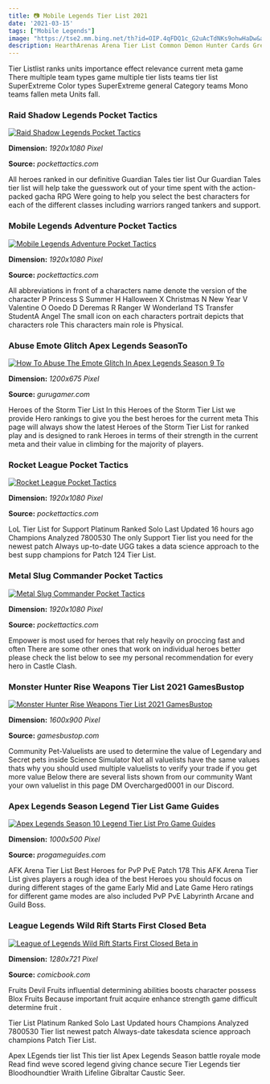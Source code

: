 ```yaml
---
title: 📷 Mobile Legends Tier List 2021
date: '2021-03-15'
tags: ["Mobile Legends"]
image: "https://tse2.mm.bing.net/th?id=OIP.4qFDQ1c_G2uAcTdNKs9ohwHaDw&amp;pid=15.1"
description: HearthArenas Arena Tier List Common Demon Hunter Cards Great Twin Tyrant 109.
---
```




Tier Listlist ranks units importance effect relevance current meta game There multiple team types game multiple tier lists teams tier list SuperExtreme Color types SuperExtreme general Category teams Mono teams fallen meta Units fall.



### Raid Shadow Legends Pocket Tactics

[![Raid Shadow Legends  Pocket Tactics](https://www.pockettactics.com/wp-content/uploads/2021/04/raid-shadow-legends-tier-list.jpg)](https://www.pockettactics.com/wp-content/uploads/2021/04/raid-shadow-legends-tier-list.jpg)


**Dimension:** _1920x1080 Pixel_ 

**Source:** _pockettactics.com_ 


All heroes ranked in our definitive Guardian Tales tier list Our Guardian Tales tier list will help take the guesswork out of your time spent with the action-packed gacha RPG Were going to help you select the best characters for each of the different classes including warriors ranged tankers and support.


### Mobile Legends Adventure Pocket Tactics

[![Mobile Legends Adventure  Pocket Tactics](https://www.pockettactics.com/wp-content/uploads/2020/12/mobile-legends-adventure-hero.jpg)](https://www.pockettactics.com/wp-content/uploads/2020/12/mobile-legends-adventure-hero.jpg)


**Dimension:** _1920x1080 Pixel_ 

**Source:** _pockettactics.com_ 


All abbreviations in front of a characters name denote the version of the character P Princess S Summer H Halloween X Christmas N New Year V Valentine O Ooedo D Deremas R Ranger W Wonderland TS Transfer StudentA Angel The small icon on each characters portrait depicts that characters role This characters main role is Physical.


###  Abuse Emote Glitch Apex Legends SeasonTo 

[![How To Abuse The Emote Glitch In Apex Legends Season 9 To ](https://img.gurugamer.com/resize/1200x-/2021/05/17/octane-cover-fa88.jpg)](https://img.gurugamer.com/resize/1200x-/2021/05/17/octane-cover-fa88.jpg)


**Dimension:** _1200x675 Pixel_ 

**Source:** _gurugamer.com_ 


Heroes of the Storm Tier List In this Heroes of the Storm Tier List we provide Hero rankings to give you the best heroes for the current meta This page will always show the latest Heroes of the Storm Tier List for ranked play and is designed to rank Heroes in terms of their strength in the current meta and their value in climbing for the majority of players.


### Rocket League Pocket Tactics

[![Rocket League  Pocket Tactics](https://www.pockettactics.com/wp-content/uploads/2021/04/rocket-leagues-codes-2.jpg)](https://www.pockettactics.com/wp-content/uploads/2021/04/rocket-leagues-codes-2.jpg)


**Dimension:** _1920x1080 Pixel_ 

**Source:** _pockettactics.com_ 


LoL Tier List for Support Platinum Ranked Solo Last Updated 16 hours ago Champions Analyzed 7800530 The only Support Tier list you need for the newest patch Always up-to-date UGG takes a data science approach to the best supp champions for Patch 124 Tier List.


### Metal Slug Commander Pocket Tactics

[![Metal Slug Commander  Pocket Tactics](https://www.pockettactics.com/wp-content/uploads/2021/08/metal-slug-commander-codes-1.jpg)](https://www.pockettactics.com/wp-content/uploads/2021/08/metal-slug-commander-codes-1.jpg)


**Dimension:** _1920x1080 Pixel_ 

**Source:** _pockettactics.com_ 


Empower is most used for heroes that rely heavily on proccing fast and often There are some other ones that work on individual heroes better please check the list below to see my personal recommendation for every hero in Castle Clash.


### Monster Hunter Rise Weapons Tier List 2021 GamesBustop

[![Monster Hunter Rise Weapons Tier List 2021  GamesBustop](https://gamesbustop.com/wp-content/uploads/2021/04/monster-hunter-rise-art.jpg)](https://gamesbustop.com/wp-content/uploads/2021/04/monster-hunter-rise-art.jpg)


**Dimension:** _1600x900 Pixel_ 

**Source:** _gamesbustop.com_ 


Community Pet-Valuelists are used to determine the value of Legendary and Secret pets inside Science Simulator Not all valuelists have the same values thats why you should used multiple valuelists to verify your trade if you get more value Below there are several lists shown from our community Want your own valuelist in this page DM Overcharged0001 in our Discord.


### Apex Legends Season Legend Tier List Game Guides

[![Apex Legends Season 10 Legend Tier List  Pro Game Guides](https://progameguides.com/wp-content/uploads/2021/08/apex-legends-tier-list-2.jpg)](https://progameguides.com/wp-content/uploads/2021/08/apex-legends-tier-list-2.jpg)


**Dimension:** _1000x500 Pixel_ 

**Source:** _progameguides.com_ 


AFK Arena Tier List Best Heroes for PvP PvE Patch 178 This AFK Arena Tier List gives players a rough idea of the best Heroes you should focus on during different stages of the game Early Mid and Late Game Hero ratings for different game modes are also included PvP PvE Labyrinth Arcane and Guild Boss.


### League Legends Wild Rift Starts First Closed Beta 

[![League of Legends Wild Rift Starts First Closed Beta in ](https://media.comicbook.com/2020/09/league-of-legends-wild-rift-1237204-1280x0.jpeg)](https://media.comicbook.com/2020/09/league-of-legends-wild-rift-1237204-1280x0.jpeg)


**Dimension:** _1280x721 Pixel_ 

**Source:** _comicbook.com_ 



Fruits Devil Fruits influential determining abilities boosts character possess Blox Fruits Because important fruit acquire enhance strength game difficult determine fruit .


 Tier List Platinum Ranked Solo Last Updated hours Champions Analyzed 7800530 Tier list newest patch Always-date takesdata science approach champions Patch Tier List.


Apex LEgends tier list This tier list Apex Legends Season battle royale mode Read find weve scored legend giving chance secure Tier Legends tier Bloodhoundtier Wraith Lifeline Gibraltar Caustic Seer.




